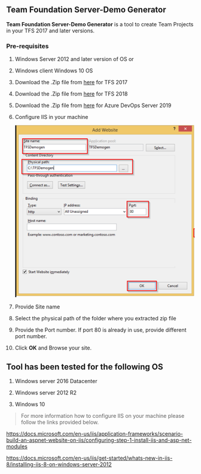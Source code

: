 ## Team Foundation Server-Demo Generator

**Team Foundation Server-Demo Generator** is a tool to create Team Projects in your TFS 2017 and later versions.

### Pre-requisites
1. Windows Server 2012 and later version of OS or

1. Windows client Windows 10 OS


1. Download the .Zip file from [here](https://github.com/Microsoft/TFSDemoGenerator/blob/master/TFS2017.zip?raw=true) for TFS 2017


1. Download the .Zip file from [here](https://github.com/Microsoft/TFSDemoGenerator/blob/master/TFS2018.zip?raw=true) for TFS 2018

1. Download the .Zip file from [here](https://github.com/Microsoft/TFSDemoGenerator/blob/master/TFS2019.zip?raw=true) for Azure DevOps Server 2019



1. Configure IIS in your machine


   <img src="Images\iisConfigure.png" alt="iisconfigure"></img>

1. Provide Site name

1. Select the physical path of the folder where you extracted zip file

1. Provide the Port number. If port 80 is already in use, provide different port number.

1. Click **OK** and Browse your site.

## Tool has been tested for the following OS

1. Windows server 2016 Datacenter

1. Windows server 2012 R2

1. Windows 10


> For more information how to configure IIS on your machine please follow the links provided below.

https://docs.microsoft.com/en-us/iis/application-frameworks/scenario-build-an-aspnet-website-on-iis/configuring-step-1-install-iis-and-asp-net-modules


https://docs.microsoft.com/en-us/iis/get-started/whats-new-in-iis-8/installing-iis-8-on-windows-server-2012
